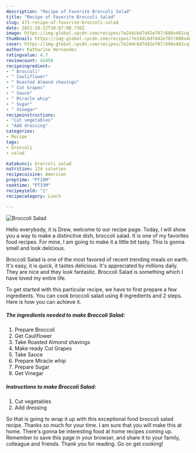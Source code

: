```yaml
---
description: "Recipe of Favorite Broccoli Salad"
title: "Recipe of Favorite Broccoli Salad"
slug: 471-recipe-of-favorite-broccoli-salad
date: 2021-10-22T10:07:08.736Z
image: https://img-global.cpcdn.com/recipes/7e24dc6d7d42e707/680x482cq70/broccoli-salad-recipe-main-photo.jpg
thumbnail: https://img-global.cpcdn.com/recipes/7e24dc6d7d42e707/680x482cq70/broccoli-salad-recipe-main-photo.jpg
cover: https://img-global.cpcdn.com/recipes/7e24dc6d7d42e707/680x482cq70/broccoli-salad-recipe-main-photo.jpg
author: Katharine Hernandez
ratingvalue: 4.7
reviewcount: 42458
recipeingredient:
- " Broccoli"
- " Cauliflower"
- " Roasted Almond shavings"
- " Cut Grapes"
- " Sauce"
- " Miracle whip"
- " Sugar"
- " Vinegar"
recipeinstructions:
- "Cut vegetables"
- "Add dressing"
categories:
- Recipe
tags:
- broccoli
- salad

katakunci: broccoli salad 
nutrition: 124 calories
recipecuisine: American
preptime: "PT18M"
cooktime: "PT33M"
recipeyield: "1"
recipecategory: Lunch

---
```



![Broccoli Salad](https://img-global.cpcdn.com/recipes/7e24dc6d7d42e707/680x482cq70/broccoli-salad-recipe-main-photo.jpg)

Hello everybody, it is Drew, welcome to our recipe page. Today, I will show you a way to make a distinctive dish, broccoli salad. It is one of my favorites food recipes. For mine, I am going to make it a little bit tasty. This is gonna smell and look delicious.



Broccoli Salad is one of the most favored of recent trending meals on earth. It's easy, it is quick, it tastes delicious. It's appreciated by millions daily. They are nice and they look fantastic. Broccoli Salad is something which I have loved my entire life.


To get started with this particular recipe, we have to first prepare a few ingredients. You can cook broccoli salad using 8 ingredients and 2 steps. Here is how you can achieve it.

<!--inarticleads1-->

##### The ingredients needed to make Broccoli Salad:

1. Prepare  Broccoli
1. Get  Cauliflower
1. Take  Roasted Almond shavings
1. Make ready  Cut Grapes
1. Take  Sauce
1. Prepare  Miracle whip
1. Prepare  Sugar
1. Get  Vinegar




<!--inarticleads2-->

##### Instructions to make Broccoli Salad:

1. Cut vegetables
1. Add dressing




So that is going to wrap it up with this exceptional food broccoli salad recipe. Thanks so much for your time. I am sure that you will make this at home. There's gonna be interesting food at home recipes coming up. Remember to save this page in your browser, and share it to your family, colleague and friends. Thank you for reading. Go on get cooking!
